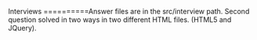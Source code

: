 Interviews
==========Answer files are in the src/interview path. 
Second question solved in two ways in two different HTML files. (HTML5 and JQuery).
